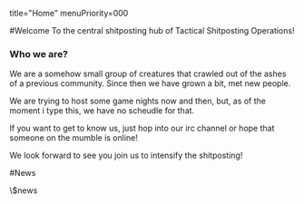 title="Home"
menuPriority=000

#Welcome
To the central shitposting hub of Tactical Shitposting Operations!

### Who we are?
We are a somehow small group of creatures that crawled out of the ashes of a previous community. Since then we have grown a bit, met new people.

We are trying to host some game nights now and then, but, as of the moment i type this, we have no scheudle for that. 

If you want to get to know us, just hop into our irc channel or hope that someone on the mumble is online! 

We look forward to see you join us to intensify the shitposting!

#News
<div class="news">
\$news
</div>
